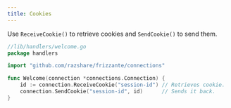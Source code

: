 ```yaml
---
title: Cookies
---
```


Use `ReceiveCookie()` to retrieve cookies and `SendCookie()` to send them.

```go
//lib/handlers/welcome.go
package handlers

import "github.com/razshare/frizzante/connections"

func Welcome(connection *connections.Connection) {
    id := connection.ReceiveCookie("session-id") // Retrieves cookie.
    connection.SendCookie("session-id", id)      // Sends it back.
}
```